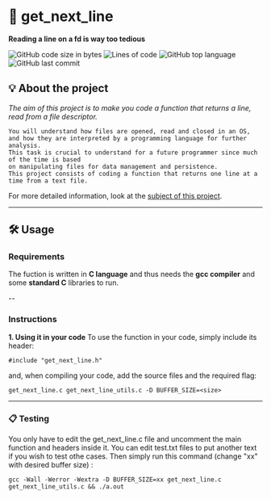 # 📖 get_next_line #
**Reading a line on a fd is way too tedious**

![GitHub code size in bytes](https://img.shields.io/github/languages/code-size/celiamateos/get_next_line)
![Lines of code](https://img.shields.io/tokei/lines/github/celiamateos/get_next_line)
![GitHub top language](https://img.shields.io/github/languages/top/celiamateos/get_next_line)
![GitHub last commit](https://img.shields.io/github/last-commit/celiamateos/get_next_line)

## 💡 About the project ##
*The aim of this project is to make you code a function that returns a line, read from a file descriptor.*

```
You will understand how files are opened, read and closed in an OS,
and how they are interpreted by a programming language for further analysis.
This task is crucial to understand for a future programmer since much of the time is based
on manipulating files for data management and persistence.
This project consists of coding a function that returns one line at a time from a text file.
```
For more detailed information, look at the [subject of this project](https://cdn.intra.42.fr/pdf/pdf/89586/es.subject.pdf).

---
## 🛠️ Usage ##
### **Requirements** ###
The fuction is written in **C language** and thus needs the **gcc compiler** and some **standard C** libraries to run.

--
### **Instructions** ###
**1. Using it in your code**
To use the function in your code, simply include its header:
```
#include "get_next_line.h"
```
and, when compiling your code, add the source files and the required flag:
```
get_next_line.c get_next_line_utils.c -D BUFFER_SIZE=<size>
```
---
### **📋 Testing** ###
You only have to edit the get_next_line.c file and uncomment the main function and headers inside it. You can edit test.txt files to put another text if you wish to test othe cases. Then simply run this command (change "xx" with desired buffer size) :
```
gcc -Wall -Werror -Wextra -D BUFFER_SIZE=xx get_next_line.c get_next_line_utils.c && ./a.out
```

